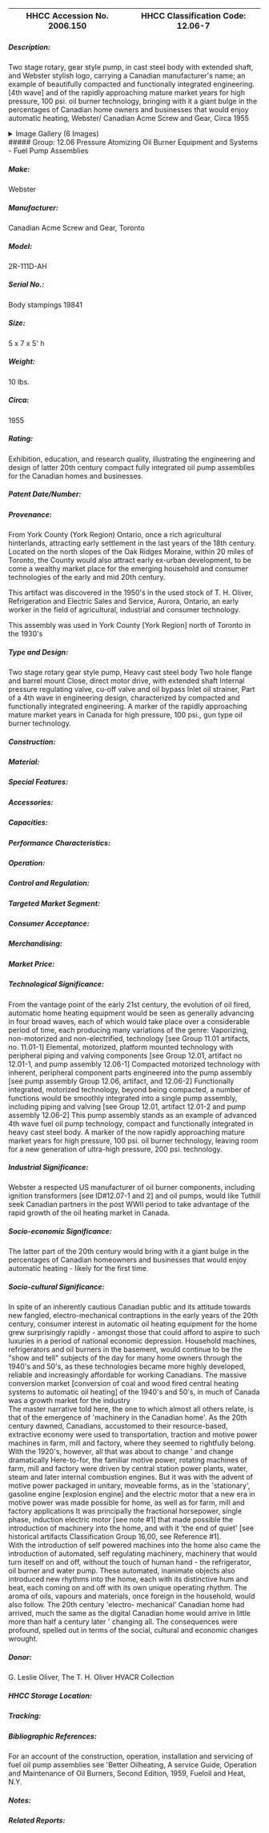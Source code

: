 | **HHCC Accession No. 2006.150** |**HHCC Classification Code:  12.06-7**|
| ----------- | ----------- |
##### Description:
Two stage rotary, gear style pump, in cast steel body with extended shaft, and Webster stylish logo, carrying a Canadian manufacturer's name; an example of beautifully compacted and functionally integrated engineering. [4th wave] and of the rapidly approaching mature market years for high pressure, 100 psi. oil burner technology, bringing with it a giant bulge in the percentages of Canadian home owners and businesses that would enjoy automatic heating, Webster/ Canadian Acme Screw and Gear, Circa 1955


<details>
	<summary>Image Gallery (6 Images)</summary>
<div class="gallery gallery-wrapper--full" contenteditable="false" data-is-empty="false" data-translation="Add images" data-columns="6">
<figure class="gallery__item"><a href="#DOMAIN_NAME#gallery/12.06-7.jpg" data-size="2054x1000"><img src="#DOMAIN_NAME#gallery/12.06-7-thumbnail.jpg" alt=""></a></figure>
<figure class="gallery__item"><a href="#DOMAIN_NAME#gallery/12.06-7a.jpg" data-size="2164x832"><img src="#DOMAIN_NAME#gallery/12.06-7a-thumbnail.jpg" alt=""></a></figure>
<figure class="gallery__item"><a href="#DOMAIN_NAME#gallery/12.06-7b.jpg" data-size="1837x1026"><img src="#DOMAIN_NAME#gallery/12.06-7b-thumbnail.jpg" alt=""></a></figure>
<figure class="gallery__item"><a href="#DOMAIN_NAME#gallery/12.06-7c.jpg" data-size="1989x1689"><img src="#DOMAIN_NAME#gallery/12.06-7c-thumbnail.jpg" alt=""></a></figure>
<figure class="gallery__item"><a href="#DOMAIN_NAME#gallery/12.06-7d.jpg" data-size="1915x1026"><img src="#DOMAIN_NAME#gallery/12.06-7d-thumbnail.jpg" alt=""></a></figure>
<figure class="gallery__item"><a href="#DOMAIN_NAME#gallery/12.06-7e.jpg" data-size="2070x1696"><img src="#DOMAIN_NAME#gallery/12.06-7e-thumbnail.jpg" alt=""></a></figure>
</div>
</details>
##### Group:
12.06 Pressure Atomizing Oil Burner Equipment and Systems - Fuel Pump Assemblies

##### Make:
Webster

##### Manufacturer:
Canadian Acme Screw and Gear, Toronto

##### Model:
2R-111D-AH

##### Serial No.:
Body stampings 19841

##### Size:
5 x 7 x 5' h

##### Weight:
10 lbs.

##### Circa:
1955

##### Rating:
Exhibition, education, and research quality, illustrating the engineering and design of latter 20th century compact fully integrated oil pump assemblies for the Canadian homes and businesses.

##### Patent Date/Number:


##### Provenance:
From York County (York Region) Ontario, once a rich agricultural hinterlands, attracting early settlement in the last years of the 18th century. Located on the north slopes of the Oak Ridges Moraine, within 20 miles of Toronto, the County would also attract early ex-urban development, to be come a wealthy market place for the emerging household and consumer technologies of the early and mid 20th century. 

This artifact was discovered in the 1950's in the used stock of T. H. Oliver, Refrigeration and Electric Sales and Service, Aurora, Ontario, an early worker in the field of agricultural, industrial and consumer technology. 

This assembly was used in York County [York Region] north of Toronto in the 1930's

##### Type and Design:
Two stage rotary gear style pump, 
Heavy cast steel body
Two hole flange and barrel mount 
Close, direct motor drive, with extended shaft
Internal pressure regulating valve, cu-off valve and oil bypass 
Inlet oil strainer, 
Part of a 4th wave in engineering design, characterized by compacted and functionally integrated engineering. 
A marker of the rapidly approaching mature market years in Canada for high pressure, 100 psi., gun type oil burner technology.

##### Construction:


##### Material:


##### Special Features:


##### Accessories:


##### Capacities:


##### Performance Characteristics:


##### Operation:


##### Control and Regulation:


##### Targeted Market Segment:


##### Consumer Acceptance:


##### Merchandising:


##### Market Price:


##### Technological Significance:
From the vantage point of the early 21st century, the evolution of oil fired, automatic home heating equipment would be seen as generally advancing in four broad waves, each of which would take place over a considerable period of time, each producing many variations of the genre:
Vaporizing, non-motorized and non-electrified, technology [see Group 11.01 artifacts, no. 11.01-1]
Elemental,  motorized, platform mounted technology with peripheral piping and valving components [see Group 12.01, artifact no 12.01-1, and pump assembly 12.06-1]
Compacted motorized technology with inherent, peripheral component parts engineered into the pump assembly [see pump assembly Group 12.06, artifact, and 12.06-2]
Functionally integrated, motorized technology, beyond being compacted, a number of functions would be smoothly integrated into a single pump assembly, including piping and valving [see Group 12.01, artifact 12.01-2 and pump assembly 12.06-2] 
This pump assembly stands as an example of advanced 4th wave fuel oil pump technology, compact and functionally integrated in heavy cast steel body.
A marker of the now rapidly approaching mature market years for high pressure, 100 psi. oil burner technology, leaving room for a new generation of ultra-high pressure, 200 psi. technology.

##### Industrial Significance:
Webster a respected US manufacturer of oil burner components, including ignition transformers [see ID#12.07-1 and 2] and oil pumps, would like Tuthill seek Canadian partners in the post WWII period to take advantage of the rapid growth of the oil heating market in Canada.

##### Socio-economic Significance:
The latter part of the 20th century would bring with it a giant bulge in the percentages of Canadian homeowners and businesses that would enjoy automatic heating - likely for the first time.

##### Socio-cultural Significance:
In spite of an inherently cautious Canadian public and its attitude towards new fangled, electro-mechanical contraptions in the early years of the 20th century, consumer interest in automatic oil heating equipment for the home grew surprisingly rapidly - amongst those that could afford to aspire to such luxuries in a period of national economic depression.
Household machines, refrigerators and oil burners in the basement, would continue to be the "show and tell" subjects of the day for many home owners through the 1940's and 50's, as these technologies became more highly developed, reliable and increasingly affordable for working Canadians. 
The massive conversion market [conversion of coal and wood fired central heating systems to automatic oil heating] of the 1940's and 50's, in much of Canada was a growth market for the industry  
The master narrative told here, the one to which almost all others relate, is that of the emergence of 'machinery in the Canadian home'. As the 20th century dawned, Canadians, accustomed to their resource-based, extractive economy were used to transportation, traction and motive power machines in farm, mill and factory, where they seemed to rightfully belong. With the 1920's, however, all that was about to change ' and change dramatically
Here-to-for, the familiar motive power, rotating machines of farm, mill and factory were driven by central station power plants, water, steam and later internal combustion engines. But it was with the advent of motive power packaged in unitary, moveable forms, as in the 'stationary', gasoline engine [explosion engine] and the electric motor that a new era in motive power was made possible for home, as well as for farm, mill and factory applications
It was principally the fractional horsepower, single phase, induction electric motor [see note #1] that made possible the introduction of machinery into the home, and with it 'the end of quiet' [see historical artifacts Classification Group 16,00, see Reference #1].  
With the introduction of self powered machines into the home also came the introduction of automated, self regulating machinery, machinery that would turn iteself on and off, without the touch of human hand - the refrigerator, oil burner and water pump. 
These automated, inanimate objects also introduced new rhythms into the home, each with its distinctive hum and beat, each coming on and off with its own unique operating rhythm.  The aroma of oils, vapours and materials, once foreign in the household, would also follow. The 20th century 'electro- mechanical' Canadian home had arrived, much the same as the digital Canadian home would arrive in little more than half a century later ' changing all.  The consequences were profound, spelled out in terms of the social, cultural and economic changes wrought.

##### Donor:
G. Leslie Oliver, The T. H. Oliver HVACR Collection

##### HHCC Storage Location:


##### Tracking:


##### Bibliographic References:
For an account of the construction, operation, installation and servicing of fuel oil pump assemblies see 'Better Oilheating, A service Guide, Operation and Maintenance of Oil Burners, Second Edition, 1959, Fueloil and Heat, N.Y.

##### Notes:


##### Related Reports:

